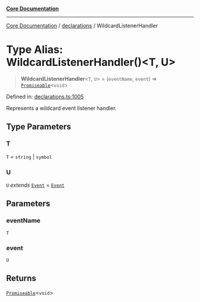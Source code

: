 [**Core Documentation**](../../README.md)

***

[Core Documentation](../../README.md) / [declarations](../README.md) / WildcardListenerHandler

# Type Alias: WildcardListenerHandler()\<T, U\>

> **WildcardListenerHandler**\<`T`, `U`\> = (`eventName`, `event`) => [`Promiseable`](Promiseable.md)\<`void`\>

Defined in: [declarations.ts:1005](https://github.com/stonemjs/core/blob/b1f29857c7f1e529739f22d486494bed3b22d2c6/src/declarations.ts#L1005)

Represents a wildcard event listener handler.

## Type Parameters

### T

`T` = `string` \| `symbol`

### U

`U` *extends* [`Event`](../../events/Event/classes/Event.md) = [`Event`](../../events/Event/classes/Event.md)

## Parameters

### eventName

`T`

### event

`U`

## Returns

[`Promiseable`](Promiseable.md)\<`void`\>

